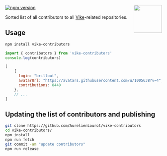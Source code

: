 <!-- WARNING: keep links absolute in this file so they work on NPM too -->

[<img src="https://vike.dev/vike-readme.svg" align="right" height="90">](https://vike.dev)
[![npm version](https://img.shields.io/npm/v/vike-contributors)](https://www.npmjs.com/package/vike-contributors)

Sorted list of all contributors to all [Vike](https://vike.dev)-related repositories.

## Usage

```bash
npm install vike-contributors
```

```ts
import { contributors } from 'vike-contributors'
console.log(contributors)
```

```js
[
    {
      login: "brillout",
      avatarUrl: "https://avatars.githubusercontent.com/u/1005638?v=4",
      contributions: 8448
    },
    // ...
]
```

## Updating the list of contributors and publishing

```bash
git clone https://github.com/AurelienLourot/vike-contributors
cd vike-contributors/
npm install
npm run fetch
git commit -am "update contributors"
npm run release
```
